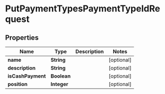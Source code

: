 # PutPaymentTypesPaymentTypeIdRequest

## Properties
Name | Type | Description | Notes
------------ | ------------- | ------------- | -------------
**name** | **String** |  |  [optional]
**description** | **String** |  |  [optional]
**isCashPayment** | **Boolean** |  |  [optional]
**position** | **Integer** |  |  [optional]
